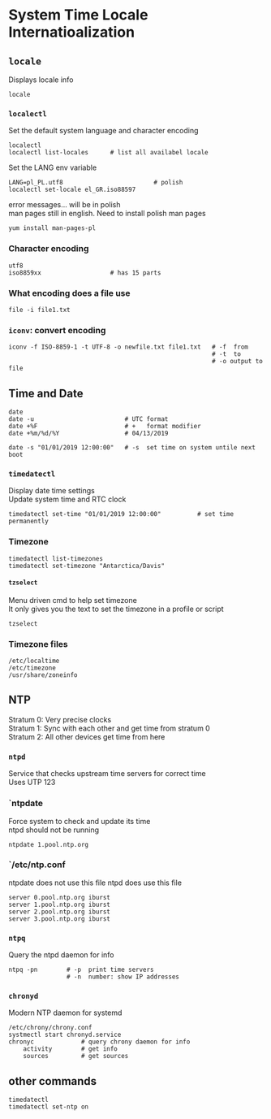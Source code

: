 # System Time Locale Internatioalization

## `locale`
Displays locale info

    locale

### `localectl`
Set the default system language and character encoding

    localectl
    localectl list-locales      # list all availabel locale

Set the LANG env variable

    LANG=pl_PL.utf8                         # polish
    localectl set-locale el_GR.iso88597

error messages... will be in polish  
man pages still in english. Need to install polish man pages

    yum install man-pages-pl

### Character encoding

    utf8
    iso8859xx                   # has 15 parts

### What encoding does a file use
    file -i file1.txt

### `iconv`: convert encoding
    iconv -f ISO-8859-1 -t UTF-8 -o newfile.txt file1.txt   # -f  from
                                                            # -t  to
                                                            # -o output to file

## Time and Date

    date
    date -u                         # UTC format
    date +%F                        # +   format modifier
    date +%m/%d/%Y                  # 04/13/2019

    date -s "01/01/2019 12:00:00"   # -s  set time on system untile next boot

### `timedatectl`
Display date time settings  
Update system time and RTC clock  

    timedatectl set-time "01/01/2019 12:00:00"          # set time permanently

### Timezone

    timedatectl list-timezones
    timedatectl set-timezone "Antarctica/Davis"

#### `tzselect`
Menu driven cmd to help set timezone  
It only gives you the text to set the timezone in a profile or script

    tzselect

### Timezone files

    /etc/localtime
    /etc/timezone
    /usr/share/zoneinfo

## NTP
Stratum 0:  Very precise clocks  
Stratum 1:  Sync with each other and get time from stratum 0  
Stratum 2:  All other devices get time from here  

### `ntpd`
Service that checks upstream time servers for correct time  
Uses UTP 123  

### `ntpdate
Force system to check and update its time  
ntpd should not be running  

    ntpdate 1.pool.ntp.org

### `/etc/ntp.conf
ntpdate does not use this file
ntpd does use this file  

    server 0.pool.ntp.org iburst
    server 1.pool.ntp.org iburst
    server 2.pool.ntp.org iburst
    server 3.pool.ntp.org iburst

### `ntpq`
Query the ntpd daemon for info

    ntpq -pn        # -p  print time servers
                    # -n  number: show IP addresses

### `chronyd`
Modern NTP daemon for systemd

    /etc/chrony/chrony.conf
    systmectl start chronyd.service
    chronyc             # query chrony daemon for info
        activity        # get info
        sources         # get sources

## other commands

    timedatectl 
    timedatectl set-ntp on
